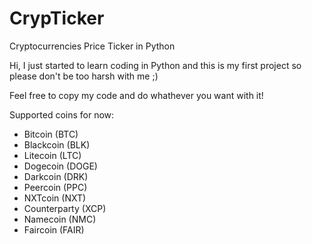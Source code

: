 CrypTicker
==========

Cryptocurrencies Price Ticker in Python


Hi, I just started to learn coding in Python and this is my first project so please don't be too harsh with me ;)

Feel free to copy my code and do whathever you want with it!


Supported coins for now:

- Bitcoin (BTC)
- Blackcoin (BLK)
- Litecoin (LTC)
- Dogecoin (DOGE)
- Darkcoin (DRK)
- Peercoin (PPC)
- NXTcoin (NXT)
- Counterparty (XCP)
- Namecoin (NMC)
- Faircoin (FAIR)
